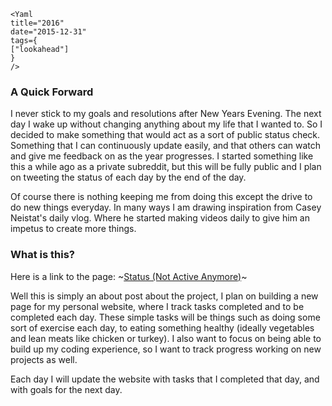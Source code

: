 ```!jsx
<Yaml
title="2016"
date="2015-12-31"
tags={
["lookahead"]
}
/>
```

### A Quick Forward

I never stick to my goals and resolutions after New Years Evening. The next day I wake up without changing anything about my life that I wanted to. So I decided to make something that would act as a sort of public status check. Something that I can continuously update easily, and that others can watch and give me feedback on as the year progresses. I started something like this a while ago as a private subreddit, but this will be fully public and I plan on tweeting the status of each day by the end of the day.

Of course there is nothing keeping me from doing this except the drive to do new things everyday. In many ways I am drawing inspiration from Casey Neistat's daily vlog. Where he started making videos daily to give him an impetus to create more things.

### What is this?

Here is a link to the page: ~[Status (Not Active Anymore)](http://matthamlin.me/status.html)~

Well this is simply an about post about the project, I plan on building a new page for my personal website, where I track tasks completed and to be completed each day. These simple tasks will be things such as doing some sort of exercise each day, to eating something healthy (ideally vegetables and lean meats like chicken or turkey). I also want to focus on being able to build up my coding experience, so I want to track progress working on new projects as well.

Each day I will update the website with tasks that I completed that day, and with goals for the next day.

